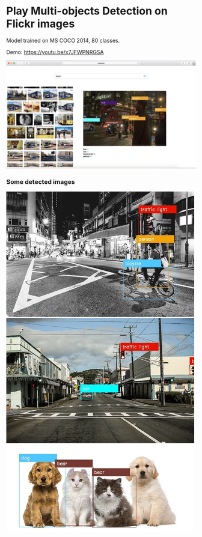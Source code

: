 # Play Multi-objects Detection on Flickr images
Model trained on MS COCO 2014, 80 classes. <br>

Demo: https://youtu.be/x7JFWPNRGSA

![Alt text](detected_images/street.png "Lifestyle on street")


### Some detected images
![Alt text](detected_images/27552318278_90320e32df.jpg)
![Alt text](detected_images/27552360588_c6632371ec.jpg)
![Alt text](detected_images/35193719635_3f2a04743f.jpg)

